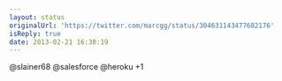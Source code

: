 ```yaml
---
layout: status
originalUrl: 'https://twitter.com/marcgg/status/304631143477682176'
isReply: true
date: 2013-02-21 16:38:19
---
```


@slainer68 @salesforce @heroku +1
